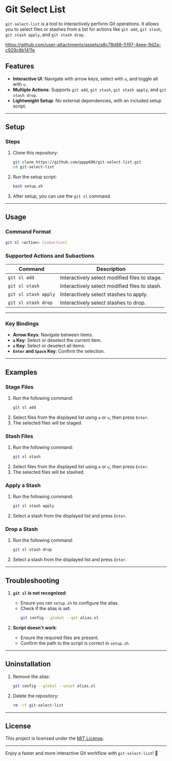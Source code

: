 # Git Select List

`git-select-list` is a tool to interactively perform Git operations. It allows you to select files or stashes from a list for actions like `git add`, `git stash`, `git stash apply`, and `git stash drop`.

https://github.com/user-attachments/assets/a8c78d88-5197-4eee-9d2a-c929c6b1411e

## Features

- **Interactive UI**: Navigate with arrow keys, select with `a`, and toggle all with `u`.
- **Multiple Actions**: Supports `git add`, `git stash`, `git stash apply`, and `git stash drop`.
- **Lightweight Setup**: No external dependencies, with an included setup script.

---

## Setup

### Steps

1. Clone this repository:
   ```bash
   git clone https://github.com/pppp606/git-select-list.git
   cd git-select-list
   ```

2. Run the setup script:
   ```bash
   bash setup.sh
   ```

3. After setup, you can use the `git sl` command.

---

## Usage

### Command Format

```bash
git sl <action> [subaction]
```

### Supported Actions and Subactions

| Command                 | Description                                           |
|-------------------------|-------------------------------------------------------|
| `git sl add`            | Interactively select modified files to stage.         |
| `git sl stash`          | Interactively select modified files to stash.         |
| `git sl stash apply`    | Interactively select stashes to apply.                |
| `git sl stash drop`     | Interactively select stashes to drop.                 |

---

### Key Bindings

- **Arrow Keys**: Navigate between items.
- **`a` Key**: Select or deselect the current item.
- **`u` Key**: Select or deselect all items.
- **`Enter` and `Space` Key**: Confirm the selection.

---

## Examples

### Stage Files
1. Run the following command:
   ```bash
   git sl add
   ```
2. Select files from the displayed list using `a` or `u`, then press `Enter`.
3. The selected files will be staged.

### Stash Files
1. Run the following command:
   ```bash
   git sl stash
   ```
2. Select files from the displayed list using `a` or `u`, then press `Enter`.
3. The selected files will be stashed.

### Apply a Stash
1. Run the following command:
   ```bash
   git sl stash apply
   ```
2. Select a stash from the displayed list and press `Enter`.

### Drop a Stash
1. Run the following command:
   ```bash
   git sl stash drop
   ```
2. Select a stash from the displayed list and press `Enter`.

---

## Troubleshooting

1. **`git sl` is not recognized**:
   - Ensure you ran `setup.sh` to configure the alias.
   - Check if the alias is set:
     ```bash
     git config --global --get alias.sl
     ```

2. **Script doesn't work**:
   - Ensure the required files are present.
   - Confirm the path to the script is correct in `setup.sh`.

---

## Uninstallation

1. Remove the alias:
   ```bash
   git config --global --unset alias.sl
   ```

2. Delete the repository:
   ```bash
   rm -rf git-select-list
   ```

---

## License

This project is licensed under the [MIT License](LICENSE).

---

Enjoy a faster and more interactive Git workflow with `git-select-list`! 🎉

